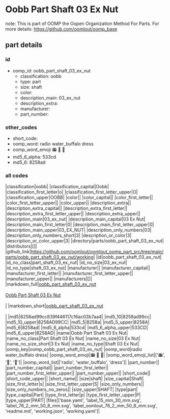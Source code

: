 # Oobb Part Shaft 03 Ex Nut  

note: This is part of OOMP the Oopen Organization Method For Parts. For more details: https://github.com/oomlout/oomp_base

##  part details





### id
* oomp_id: oobb_part_shaft_03_ex_nut
  * classification: oobb
  * type: part
  * size: shaft
  * color: 
  * description_main: 03_ex_nut
  * description_extra: 
  * manufacturer: 
  * part_number: 

### other_codes
* short_code: 
* oomp_word: radio water_buffalo dress
* oomp_word_emoji :radio: :water_buffalo: :dress:
* md5_6_alpha: 533cd
* md5_6: 8258ad

### all codes 
|classification|oobb|
|classification_capital|Oobb|
|classification_first_letter|o|
|classification_first_letter_upper|O|
|classification_upper|OOBB|
|color||
|color_capital||
|color_first_letter||
|color_first_letter_upper||
|color_upper||
|description_extra||
|description_extra_capital||
|description_extra_first_letter||
|description_extra_first_letter_upper||
|description_extra_upper||
|description_main|03_ex_nut|
|description_main_capital|03 Ex Nut|
|description_main_first_letter|0|
|description_main_first_letter_upper|0|
|description_main_upper|03_EX_NUT|
|description_only_numbers|03|
|description_only_numbers_short|3|
|description_or_color|3|
|description_or_color_upper|3|
|directory|parts/oobb_part_shaft_03_ex_nut|
|distributors|[]|
|github_link|https://github.com/oomlout/oomlout_oomp_part_src/tree/main/parts/oobb_part_shaft_03_ex_nut/working|
|id|oobb_part_shaft_03_ex_nut|
|id_no_class|part_shaft_03_ex_nut|
|id_no_size|03_ex_nut|
|id_no_type|shaft_03_ex_nut|
|manufacturer||
|manufacturer_capital||
|manufacturer_first_letter||
|manufacturer_first_letter_upper||
|manufacturer_upper||
|manufacturers|[]|
|markdown_full|[oobb_part_shaft_03_ex_nut](https://github.com/oomlout/oomlout_oomp_part_src/tree/main/parts/oobb_part_shaft_03_ex_nut/working)<br>[](https://github.com/oomlout/oomlout_oomp_part_src/tree/main/parts/oobb_part_shaft_03_ex_nut/working)<br>[Oobb Part Shaft 03 Ex Nut](https://github.com/oomlout/oomlout_oomp_part_src/tree/main/parts/oobb_part_shaft_03_ex_nut/working)<br><br>|
|markdown_short|[oobb_part_shaft_03_ex_nut](https://github.com/oomlout/oomlout_oomp_part_src/tree/main/parts/oobb_part_shaft_03_ex_nut/working)<br><br>|
|md5|8258ad99cc839f446117c16ac03b7aa4|
|md5_10|8258ad99cc|
|md5_10_upper|8258AD99CC|
|md5_5|8258a|
|md5_5_upper|8258A|
|md5_6|8258ad|
|md5_6_alpha|533cd|
|md5_6_alpha_upper|533CD|
|md5_6_upper|8258AD|
|name|Oobb Part Shaft 03 Ex Nut|
|name_no_class|Part Shaft 03 Ex Nut|
|name_no_size|03 Ex Nut|
|name_no_size_short|3 Ex Nut|
|name_no_type|Shaft 03 Ex Nut|
|oomp_key|oomp_oobb_part_shaft_03_ex_nut|
|oomp_word|radio water_buffalo dress|
|oomp_word_emoji|:radio: :water_buffalo: :dress:|
|oomp_word_emoji_list|[':radio:', ':water_buffalo:', ':dress:']|
|oomp_word_list|['radio', 'water_buffalo', 'dress']|
|part_number||
|part_number_capital||
|part_number_first_letter||
|part_number_first_letter_upper||
|part_number_upper||
|short_code||
|short_code_upper||
|short_name||
|size|shaft|
|size_capital|Shaft|
|size_first_letter|s|
|size_first_letter_upper|S|
|size_only_numbers||
|size_only_numbers_no_zeros||
|size_upper|SHAFT|
|type|part|
|type_capital|Part|
|type_first_letter|p|
|type_first_letter_upper|P|
|type_upper|PART|
|files|['base.yaml', 'label_15_mm_30_mm.svg', 'label_76_2_mm_50_8_mm.svg', 'label_oomlout_76_2_mm_50_8_mm.svg', 'readme.md', 'working.json', 'working.yaml']|
